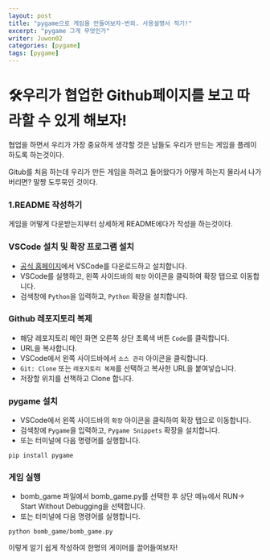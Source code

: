 ```yaml
---
layout: post
title: "pygame으로 게임을 만들어보자-번외. 사용설명서 적기!"
excerpt: "pygame 그게 무엇인가"
writer: Juwon02
categories: [pygame]
tags: [pygame]
---
```


# 🛠️우리가 협업한 Github페이지를 보고 따라할 수 있게 해보자!
협업을 하면서 우리가 가장 중요하게 생각할 것은 남들도 우리가 만드는 게임을 플레이 하도록 하는것이다.

Gitub를 처음 하는데 우리가 만든 게임을 하려고 들어왔다가 어떻게 하는지 몰라서 나가버리면? 말짱 도루묵인 것이다.

### 1.README 작성하기
게임을 어떻게 다운받는지부터 상세하게 README에다가 작성을 하는것이다.

### VSCode 설치 및 확장 프로그램 설치
- [공식 홈페이지](https://visualstudio.microsoft.com/ko/)에서 VSCode를 다운로드하고 설치합니다.
- VSCode를 실행하고, 왼쪽 사이드바의 `확장` 아이콘을 클릭하여 확장 탭으로 이동합니다.
- 검색창에 `Python`을 입력하고, `Python` 확장을 설치합니다.

### Github 레포지토리 복제
- 해당 레포지토리 메인 화면 오른쪽 상단 초록색 버튼 `Code`를 클릭합니다.
- URL을 복사합니다.
- VSCode에서 왼쪽 사이드바에서 `소스 관리` 아이콘을 클릭합니다.
- `Git: Clone` 또는 `레포지토리 복제`를 선택하고 복사한 URL을 붙여넣습니다.
- 저장할 위치를 선책하고 Clone 합니다. 

### pygame 설치

- VSCode에서 왼쪽 사이드바의 `확장` 아이콘을 클릭하여 확장 탭으로 이동합니다.
- 검색창에 `Pygame`을 입력하고, `Pygame Snippets` 확장을 설치합니다.
- 또는 터미널에 다음 명령어를 실행합니다.
```
pip install pygame
```


### 게임 실행

- bomb_game 파일에서 bomb_game.py를 선택한 후 상단 메뉴에서 RUN-> Start Without Debugging을 선택합니다.
- 또는 터미널에 다음 명령어를 실행합니다.
```
python bomb_game/bomb_game.py
```

이렇게 알기 쉽게 작성하여 한명의 게이머를 끌어들여보자!